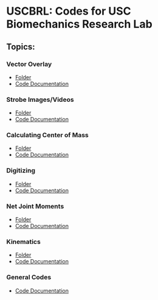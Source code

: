 # USCBRL: Codes for USC Biomechanics Research Lab

## Topics:

### Vector Overlay

* [Folder](https://github.com/USCBiomechanicsLab/labcodes/tree/master/VectorOverlay) <br/>
* [Code Documentation](https://github.com/USCBiomechanicsLab/labcodes/blob/master/VectorOverlay/Documentation_VectorOverlay.md)

### Strobe Images/Videos

* [Folder](https://github.com/USCBiomechanicsLab/labcodes/tree/master/Strobe) <br/>
* [Code Documentation](https://github.com/USCBiomechanicsLab/labcodes/blob/master/Strobe/Documentation_Strobe.md)

### Calculating Center of Mass

* [Folder](https://github.com/USCBiomechanicsLab/labcodes/tree/master/CalcCOM) <br/>
* [Code Documentation](https://github.com/USCBiomechanicsLab/labcodes/blob/master/CalcCOM/Documentation_CalcCOM.md)

### Digitizing

* [Folder](https://github.com/USCBiomechanicsLab/labcodes/tree/master/digitizing) <br/>
* [Code Documentation](https://github.com/USCBiomechanicsLab/labcodes/blob/master/digitizing/Documentation_Digitizing.md)

### Net Joint Moments

* [Folder](https://github.com/USCBiomechanicsLab/labcodes/tree/master/NJM) <br/>
* [Code Documentation](https://github.com/USCBiomechanicsLab/labcodes/blob/master/NJM/Documentation_NJM.md)

### Kinematics

* [Folder](https://github.com/USCBiomechanicsLab/labcodes/tree/master/kinematics) <br/>
* [Code Documentation](https://github.com/USCBiomechanicsLab/labcodes/blob/master/kinematics/Documentation_Kinematics.md)

### General Codes

* [Code Documentation](https://github.com/USCBiomechanicsLab/labcodes/blob/master/Documentation_General.md)

